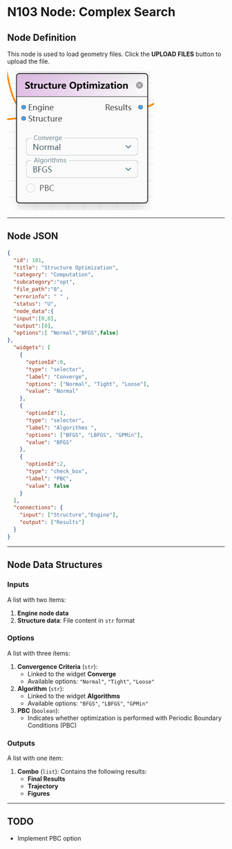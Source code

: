 # **N103 Node: Complex Search**

## **Node Definition**

This node is used to load geometry files. Click the **UPLOAD FILES** button to upload the file.

![Screenshot](../img/N101.jpg)

---

## **Node JSON**

```json
{
  "id": 101,
  "title": "Structure Optimization",
  "category": "Computation",
  "subcategory":"opt",
  "file_path":"0",
  "errorinfo": " " ,
  "status": "U", 
  "node_data":{
  "input":[0,0],
  "output":[0],
  "options":[ "Normal","BFGS",false]
},
  "widgets": [
    {
      "optionId":0,
      "type": "selector",
      "label": "Converge",
      "options": ["Normal", "Tight", "Loose"],
      "value": "Normal"
    },
    {
      "optionId":1,
      "type": "selector",
      "label": "Algorithms ",
      "options": ["BFGS", "LBFGS", "GPMin"],
      "value": "BFGS"
    },
    {
      "optionId":2,
      "type": "check_box",
      "label": "PBC",
      "value": false
    }
  ],
  "connections": {
    "input": ["Structure","Engine"],
    "output": ["Results"]
  }
}
```

---

## **Node Data Structures**

### **Inputs**

A list with two items:  

1. **Engine node data**  
2. **Structure data**: File content in `str` format  

### **Options**

A list with three items:  

1. **Convergence Criteria** (`str`):  
   - Linked to the widget **Converge**  
   - Available options: `"Normal"`, `"Tight"`, `"Loose"`  
2. **Algorithm** (`str`):  
   - Linked to the widget **Algorithms**  
   - Available options: `"BFGS"`, `"LBFGS"`, `"GPMin"`  
3. **PBC** (`boolean`):  
   - Indicates whether optimization is performed with Periodic Boundary Conditions (PBC)  

### **Outputs**

A list with one item:  

1. **Combo** (`list`): Contains the following results:  
   - **Final Results**  
   - **Trajectory**  
   - **Figures**  

---

## **TODO**

- Implement PBC option  
